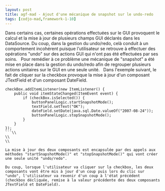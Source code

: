 ```yaml
---
layout: post
title: agf-mad - Ajout d'une mécanique de snapshot sur le undo-redo
tags: [codjo-mad,framework-1-10]
---
```

Dans certains cas, certaines opérations effectuées sur le GUI provoquent le calcul et la mise à jour de plusieurs champs GUI déclarés dans les DataSource. Du coup, dans la gestion du undo/redo, celà conduit à un comportement incohérent puisque l'utilisateur se retrouve à effectuer des opérations "undo" sur des actions GUI qui n'ont pas été effectuées par ses soins.
&nbsp;
Pour remédier à ce problème une mécanique de "snapshot" a été mise en place dans la gestion du undo/redo afin de regrouper plusieurs actions unitaires sur le GUI en une seule unité.
&nbsp;
Dans l'exemple suivant, le fait de cliquer sur&nbsp;la checkbox provoque la mise à jour&nbsp;d'un composant JTextField et d'un composant DateField.
&nbsp;
```
checkBox.addItemListener(new ItemListener() {
    public void itemStateChanged(ItemEvent event) {
        if (checkBox.isSelected()) {
            buttonPanelLogic.startSnapshotMode();
            textField.setText("OK");
            dateField.setDate(java.sql.Date.valueOf("2007-08-24"));
            buttonPanelLogic.stopSnapshotMode();
        }
    }
});
```\\
\\
\\

La mise à jour des deux composants est encapsulée par des appels aux méthodes "startSnapshotMode()" et "stopSnapshotMode()" qui vont créer une seule unité "undo/redo".

Du coup, lorsque l'utilisateur va cliquer sur la checkbox, les deux composants vont être mis à jour d'un coup puis lors du clic sur "undo", l'utilisateur va revenir d'un coup à l'état précédent (checkbox décliquée, remise à la valeur précédente des deux composants JTextField et DateField).